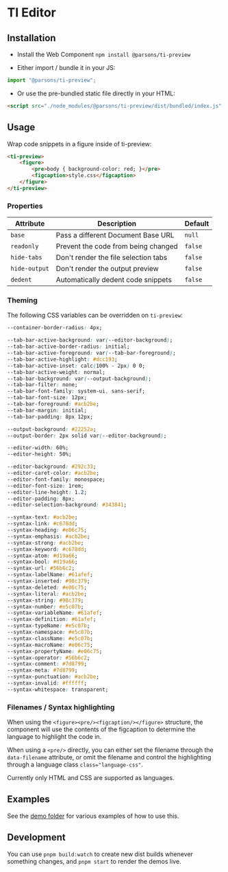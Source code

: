 # TI Editor

## Installation

- Install the Web Component `npm install @parsons/ti-preview`

- Either import / bundle it in your JS:

```js
import "@parsons/ti-preview";
```

- Or use the pre-bundled static file directly in your HTML:

```html
<script src="./node_modules/@parsons/ti-preview/dist/bundled/index.js" type="module" />
```

## Usage

Wrap code snippets in a figure inside of ti-preview:

```html
<ti-preview>
	<figure>
		<pre>body { background-color: red; }</pre>
		<figcaption>style.css</figcaption>
	</figure>
</ti-preview>
```

### Properties

| Attribute     | Description                          | Default |
| ------------- | ------------------------------------ | ------- |
| `base`        | Pass a different Document Base URL   | `null`  |
| `readonly`    | Prevent the code from being changed  | `false` |
| `hide-tabs`   | Don't render the file selection tabs | `false` |
| `hide-output` | Don't render the output preview      | `false` |
| `dedent`      | Automatically dedent code snippets   | `false` |

### Theming

The following CSS variables can be overridden on `ti-preview`:

```css
--container-border-radius: 4px;

--tab-bar-active-background: var(--editor-background);
--tab-bar-active-border-radius: initial;
--tab-bar-active-foreground: var(--tab-bar-foreground);
--tab-bar-active-highlight: #dcc193;
--tab-bar-active-inset: calc(100% - 2px) 0 0;
--tab-bar-active-weight: normal;
--tab-bar-background: var(--output-background);
--tab-bar-filter: none;
--tab-bar-font-family: system-ui, sans-serif;
--tab-bar-font-size: 12px;
--tab-bar-foreground: #acb2be;
--tab-bar-margin: initial;
--tab-bar-padding: 8px 12px;

--output-background: #22252a;
--output-border: 2px solid var(--editor-background);

--editor-width: 60%;
--editor-height: 50%;

--editor-background: #292c33;
--editor-caret-color: #acb2be;
--editor-font-family: monospace;
--editor-font-size: 1rem;
--editor-line-height: 1.2;
--editor-padding: 8px;
--editor-selection-background: #343841;

--syntax-text: #acb2be;
--syntax-link: #c678dd;
--syntax-heading: #e06c75;
--syntax-emphasis: #acb2be;
--syntax-strong: #acb2be;
--syntax-keyword: #c678dd;
--syntax-atom: #d19a66;
--syntax-bool: #d19a66;
--syntax-url: #56b6c2;
--syntax-labelName: #61afef;
--syntax-inserted: #98c379;
--syntax-deleted: #e06c75;
--syntax-literal: #acb2be;
--syntax-string: #98c379;
--syntax-number: #e5c07b;
--syntax-variableName: #61afef;
--syntax-definition: #61afef;
--syntax-typeName: #e5c07b;
--syntax-namespace: #e5c07b;
--syntax-className: #e5c07b;
--syntax-macroName: #e06c75;
--syntax-propertyName: #e06c75;
--syntax-operator: #56b6c2;
--syntax-comment: #7d8799;
--syntax-meta: #7d8799;
--syntax-punctuation: #acb2be;
--syntax-invalid: #ffffff;
--syntax-whitespace: transparent;
```

### Filenames / Syntax highlighting

When using the `<figure><pre/><figcaption/></figure>` structure, the component will use the contents of the figcaption to determine the language to highlight the code in.

When using a `<pre/>` directly, you can either set the filename through the `data-filename` attribute, or omit the filename and control the highlighting through a language class `class="language-css"`.

Currently only HTML and CSS are supported as languages.

## Examples

See the [demo folder](https://github.com/typography-interaction-2425/ti-preview/tree/main/demo) for various examples of how to use this.

## Development

You can use `pnpm build:watch` to create new dist builds whenever something changes, and `pnpm start` to render the demos live.
